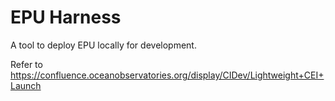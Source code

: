 EPU Harness
===========

A tool to deploy EPU locally for development.

Refer to https://confluence.oceanobservatories.org/display/CIDev/Lightweight+CEI+Launch
